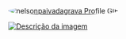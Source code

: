 <a href="https://github.com/DavidsDvm">
    <img src="./assets/Comp 1.gif" alt="nelsonpaivadagrava Profile GIF" style="border-radius: 50%;">
</a>

[![Descrição da imagem](https://icons8.com.br/icon/8808/linkedin)](URL_do_redirecionamento_ao_clicar_na_imagem)




